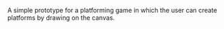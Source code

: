 A simple prototype for a platforming game in which the user can create platforms by drawing on the canvas.
